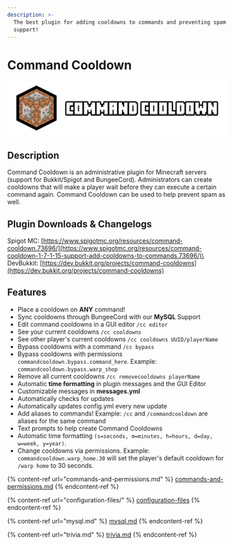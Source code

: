 ```yaml
---
description: >-
  The best plugin for adding cooldowns to commands and preventing spam! 1.7-1.21
  support!
---
```


# Command Cooldown

![](../../.gitbook/assets/Command-Cooldown-Banner1.png)



## Description

Command Cooldown is an administrative plugin for Minecraft servers (support for Bukkit/Spigot and BungeeCord). Administrators can create cooldowns that will make a player wait before they can execute a certain command again. Command Cooldown can be used to help prevent spam as well.

## Plugin Downloads & Changelogs

Spigot MC: [https://www.spigotmc.org/resources/command-cooldown.73696/](https://www.spigotmc.org/resources/command-cooldown-1-7-1-15-support-add-cooldowns-to-commands.73696/)\
DevBukkit: [https://dev.bukkit.org/projects/command-cooldowns](https://dev.bukkit.org/projects/command-cooldowns)

## Features

* Place a cooldown on **ANY** command!
* Sync cooldowns through BungeeCord with our **MySQL** Support
* Edit command cooldowns in a GUI editor `/cc editor`
* See your current cooldowns `/cc cooldowns`
* See other player's current cooldowns `/cc cooldowns UUID/playerName`
* Bypass cooldowns with a command `/cc bypass`
* Bypass cooldowns with permissions `commandcooldown.bypass.command_here`. Example: `commandcooldown.bypass.warp_shop`
* Remove all current cooldowns `/cc removecooldowns playerName`
* Automatic **time formatting** in plugin messages and the GUI Editor
* Customizable messages in **messages.yml**
* Automatically checks for updates
* Automatically updates config.yml every new update
* Add aliases to commands! Example: `/cc` and `/commandcooldown` are aliases for the same command
* Text prompts to help create Command Cooldowns
* Automatic time formatting `(s=seconds, m=minutes, h=hours, d=day, w=week, y=year)`.
* Change cooldowns via permissions. Example: `commandcooldown.warp_home.30` will set the player's default cooldown for `/warp home` to 30 seconds.

{% content-ref url="commands-and-permissions.md" %}
[commands-and-permissions.md](commands-and-permissions.md)
{% endcontent-ref %}

{% content-ref url="configuration-files/" %}
[configuration-files](configuration-files/)
{% endcontent-ref %}

{% content-ref url="mysql.md" %}
[mysql.md](mysql.md)
{% endcontent-ref %}

{% content-ref url="trivia.md" %}
[trivia.md](trivia.md)
{% endcontent-ref %}
